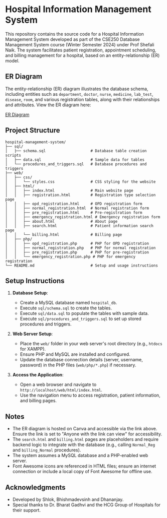 # Hospital Information Management System

This repository contains the source code for a Hospital Information Management System developed as part of the CSE250 Database Management System course (Winter Semester 2024) under Prof Shefali Naik. The system facilitates patient registration, appointment scheduling, and billing management for a hospital, based on an entity-relationship (ER) model.

## ER Diagram
The entity-relationship (ER) diagram illustrates the database schema, including entities such as `department`, `doctor`, `nurse`, `medicine`, `lab_test`, `disease`, `room`, and various registration tables, along with their relationships and attributes. View the ER diagram here:

[ER Diagram](https://www.canva.com/design/DAGBtpKfFSc/Zt4WWm3Dq6rOreFLWTBx7g/edit?utm_content=DAGBtpKfFSc&utm_campaign=designshare&utm_medium=link2&utm_source=sharebutton)

## Project Structure
```
hospital-management-system/
├── sql/
│   ├── schema.sql                    # Database table creation scripts
│   ├── data.sql                      # Sample data for tables
│   └── procedures_and_triggers.sql   # Database procedures and triggers
├── web/
│   ├── css/
│   │   └── styles.css                # CSS styling for the website
│   ├── html/
│   │   ├── index.html                # Main website page
│   │   ├── registration.html         # Registration type selection page
│   │   ├── opd_registration.html     # OPD registration form
│   │   ├── normal_registration.html  # Normal registration form
│   │   ├── pre_registration.html     # Pre-registration form
│   │   ├── emergency_registration.html # Emergency registration form
│   │   ├── about.html                # About page
│   │   ├── search.html               # Patient information search page
│   │   └── billing.html              # Billing page
│   ├── php/
│   │   ├── opd_registration.php      # PHP for OPD registration
│   │   ├── normal_registration.php   # PHP for normal registration
│   │   ├── pre_registration.php      # PHP for pre-registration
│   │   └── emergency_registration.php # PHP for emergency registration
└── README.md                         # Setup and usage instructions
```

## Setup Instructions
1. **Database Setup**:
   - Create a MySQL database named `hospital_db`.
   - Execute `sql/schema.sql` to create the tables.
   - Execute `sql/data.sql` to populate the tables with sample data.
   - Execute `sql/procedures_and_triggers.sql` to set up stored procedures and triggers.

2. **Web Server Setup**:
   - Place the `web/` folder in your web server's root directory (e.g., `htdocs` for XAMPP).
   - Ensure PHP and MySQL are installed and configured.
   - Update the database connection details (server, username, password) in the PHP files (`web/php/*.php`) if necessary.

3. **Access the Application**:
   - Open a web browser and navigate to `http://localhost/web/html/index.html`.
   - Use the navigation menu to access registration, patient information, and billing pages.

## Notes
- The ER diagram is hosted on Canva and accessible via the link above. Ensure the link is set to "Anyone with the link can view" for accessibility.
- The `search.html` and `billing.html` pages are placeholders and require backend logic to integrate with the database (e.g., calling `Normal_Reg` and `billing_Normal` procedures).
- The system assumes a MySQL database and a PHP-enabled web server.
- Font Awesome icons are referenced in HTML files; ensure an internet connection or include a local copy of Font Awesome for offline use.

## Acknowledgments
- Developed by Shlok, Bhishmadevsinh and Dhananjay.
- Special thanks to Dr. Bharat Gadhvi and the HCG Group of Hospitals for their support.
